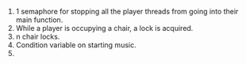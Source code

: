 1. 1 semaphore for stopping all the player threads from going into their main function.
2. While a player is occupying a chair, a lock is acquired.
3. n chair locks.
4. Condition variable on starting music.
5. 
